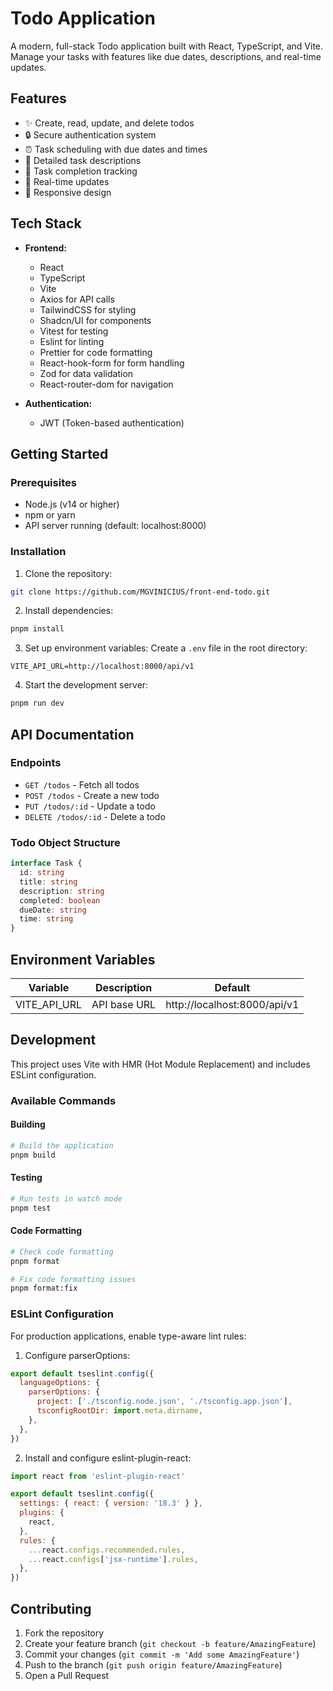 # Todo Application

A modern, full-stack Todo application built with React, TypeScript, and Vite. Manage your tasks with features like due dates, descriptions, and real-time updates.

## Features

- ✨ Create, read, update, and delete todos
- 🔒 Secure authentication system
- ⏰ Task scheduling with due dates and times
- 📝 Detailed task descriptions
- 🎯 Task completion tracking
- 🔄 Real-time updates
- 📱 Responsive design

## Tech Stack

- **Frontend:**

  - React
  - TypeScript
  - Vite
  - Axios for API calls
  - TailwindCSS for styling
  - Shadcn/UI for components
  - Vitest for testing
  - Eslint for linting
  - Prettier for code formatting
  - React-hook-form for form handling
  - Zod for data validation
  - React-router-dom for navigation

- **Authentication:**
  - JWT (Token-based authentication)

## Getting Started

### Prerequisites

- Node.js (v14 or higher)
- npm or yarn
- API server running (default: localhost:8000)

### Installation

1. Clone the repository:

```bash
git clone https://github.com/MGVINICIUS/front-end-todo.git
```

2. Install dependencies:

```bash
pnpm install
```

3. Set up environment variables:
   Create a `.env` file in the root directory:

```env
VITE_API_URL=http://localhost:8000/api/v1
```

4. Start the development server:

```bash
pnpm run dev
```

## API Documentation

### Endpoints

- `GET /todos` - Fetch all todos
- `POST /todos` - Create a new todo
- `PUT /todos/:id` - Update a todo
- `DELETE /todos/:id` - Delete a todo

### Todo Object Structure

```typescript
interface Task {
  id: string
  title: string
  description: string
  completed: boolean
  dueDate: string
  time: string
}
```

## Environment Variables

| Variable     | Description  | Default                      |
| ------------ | ------------ | ---------------------------- |
| VITE_API_URL | API base URL | http://localhost:8000/api/v1 |

## Development

This project uses Vite with HMR (Hot Module Replacement) and includes ESLint configuration.

### Available Commands


#### Building
```bash
# Build the application
pnpm build
```

#### Testing
```bash
# Run tests in watch mode
pnpm test
```

#### Code Formatting
```bash
# Check code formatting
pnpm format

# Fix code formatting issues
pnpm format:fix
```

### ESLint Configuration

For production applications, enable type-aware lint rules:

1. Configure parserOptions:

```js
export default tseslint.config({
  languageOptions: {
    parserOptions: {
      project: ['./tsconfig.node.json', './tsconfig.app.json'],
      tsconfigRootDir: import.meta.dirname,
    },
  },
})
```

2. Install and configure eslint-plugin-react:

```js
import react from 'eslint-plugin-react'

export default tseslint.config({
  settings: { react: { version: '18.3' } },
  plugins: {
    react,
  },
  rules: {
    ...react.configs.recommended.rules,
    ...react.configs['jsx-runtime'].rules,
  },
})
```

## Contributing

1. Fork the repository
2. Create your feature branch (`git checkout -b feature/AmazingFeature`)
3. Commit your changes (`git commit -m 'Add some AmazingFeature'`)
4. Push to the branch (`git push origin feature/AmazingFeature`)
5. Open a Pull Request
